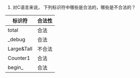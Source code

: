 1. 对C语言来说， 下列标识符中哪些是合法的，哪些是不合法的？

|标识符|合法性|
|--|--|
|total|         合法|
|_debug     |   合法 |
|Large&Tall|    不合法|
|Counter1|      合法|
|begin_ |       合法|

